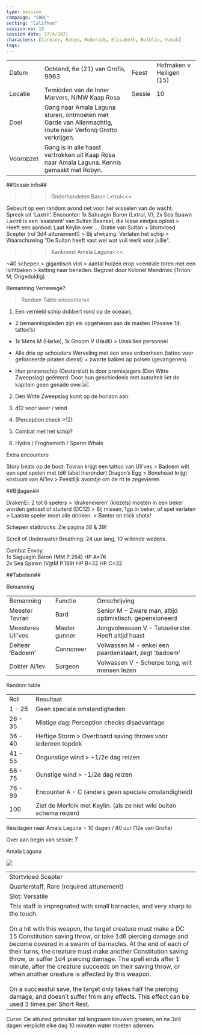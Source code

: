 ```yaml
---
type: session
campaign: "SDBC"
setting: "Califhen"
session-no: 10
session date: 17/4/2021
characters: [Carmine, Robyn, Roderick, Elisabeth, Bulblin, Vimak]
tags:
---
```

|   |   |   |   |
|---|---|---|---|
|Datum|Ochtend, 6e (21) van Grofis, 9963|Feest|Hofmaken v Heiligen (15)|
|Locatie|Temidden van de Inner Marvers, N/NW Kaap Rosa|Sessie|10|
|Doel|Gang naar Amala Laguna sturen, ontmoeten met Garde van Allermachtig, route naar Verfonq Grotto verkrijgen.|   |   |
|Vooropzet|Gang is in alle haast vertrokken uit Kaap Rosa naar Amala Laguna. Kennis gemaakt met Robyn.|   |   |

  

##Sessie info##

>>>Onderhandelen Baron Lxtrul<<<

Gebeurt op een random avond net voor het wisselen van de wacht.  
Spreek uit ‘Laxtril’. Encounter: 1x Sahuagin Baron (Lxtrul, V), 2x Sea Spawn  
Laxtril is een ‘assistent’ van Sultan Baaneel, die losse eindjes oplost >  
Heeft een aanbod: Laat Keylin over … Gratie van Sultan + Stortvloed Scepter (rol 3d4 attunement!) > Bij afwijzing: Verlaten het schip > Waarschuwing “De Sultan heeft vast wel wat vuil werk voor jullie”.

  

>>>Aankomst Amala Laguna<<<

~40 schepen > gigantisch vlot > aantal huizen erop >centrale toren met een lichtbaken > ketting naar beneden. Begroet door Kolonel Mendrivic (Triton M, Ongeduldig)

Bemanning Verrewege?

  

>Random Table encounters<

1. Een vernield schip dobbert rond op de oceaan,
    

- 2 bemanningsleden zijn elk opgehesen aan de masten (Passive 14: tattoo’s)

- 1x Mens M (Harke), 1x Gnoom V (Hadli) > Unskilled personnel

- Alle drie op schouders Werveling met een snee erdoorheen (tattoo voor geforceerde piraten dienst) + zwarte balken op polsen (gevangenen).

- Hun piratenschip (Oesterslot) is door premiejagers (Den Witte Zweepslag) geënterd. Door hun geschiedenis met autoriteit liet de kapitein geen genade over.![](https://lh6.googleusercontent.com/ztckfkCG3Recg1iZUaxqdJUNnYMUWCjJZ9ugDTQdwQN12udOueN9DBrUzeGLtRXacTILM74LkoHNHUVmLB2VJDigIez5vT1yxrLDUmS4QqQOyaKfBtshwRgroafLqZPhpqwcdXn6Z2-0q7MhNRtR)

2. Den Witte Zweepslag komt op de horizon aan:
    

1. d12 voor weer / wind
    
2. (Perception check >12)
    
3. Combat met het schip?
    

4. Hydra / Froghemoth / Sperm Whale
    

  

Extra encounters

Story beats op de boot: Tovran krijgt een tattoo van Uli’ves > Badoem wilt een spel spelen met (d6 tabel hieronder) Dragon’s Egg > Bonehead krijgt kostuum van Ai’lev > Feestlijk avondje om de rit te zegevieren

##Bijlagen##

DrakenEi: 2 tot 6 spelers > ‘drakeneieren’ (kiezels) moeten in een beker worden getosst of stuiterd (DC12) > Bij missen, 1gp in beker, of spel verlaten > Laatste speler moet alle drinken. > Banter en trick shots!

Schepen statblocks: Zie pagina 38 & 39!

Scroll of Underwater Breathing: 24 uur lang, 10 willende wezens.

Combat Envoy:  
1x Saguagin Baron (MM P.264) HP A=76  
2x Sea Spawn (VgtM P.189) HP B=32 HP C=32

  

##Tabellen##

Bemanning

|   |   |   |
|---|---|---|
|Bemanning|Functie|Omschrijving|
|Meester Tovran|Bard|Senior M - Zware man, altijd optimistisch, gepensioneerd|
|Meesteres Uli’ves|Master gunner|Jongvolwassen V - Tatoeëerster. Heeft altijd haast|
|Deheer ‘Badoem’|Cannoneer|Volwassen M - enkel een paardenstaart, zegt ‘badoem’|
|Dokter Ai’lev|Surgeon|Volwassen V - Scherpe tong, wilt mensen lezen|

  

Random table

|   |   |
|---|---|
|Roll|Resultaat|
|1 - 25|Geen speciale omstandigheden|
|26 - 35|Mistige dag: Perception checks disadvantage|
|36 - 40|Heftige Storm > Overboard saving throws voor iedereen topdek|
|41 - 55|Ongunstige wind > +1/2e dag reizen|
|56 - 75|Gunstige wind > -1/2e dag reizen|
|76 - 99|Encounter A - C (anders geen speciale omstandigheid)|
|100|Ziet de Merfolk met Keylin. (als ze niet wild buiten schema reizen)|

Reisdagen naar Amala Laguna = 10 dagen / 80 uur (12e van Grofis)

Over aan begin van sessie: 7

  

Amala Laguna

![](https://lh6.googleusercontent.com/Vp0BCnfFO2ERd0teNXz6u0LAfF3RKwvmCjqCp_XtFLp_quCsHg4t2ZJT1Bya-oBHQtsAeI5Rf0BLY6r7lZjagdthN7yCsKY4jC1q2nQz22vxGzHHM3FVsQTn_pOW5-Efrpi8tvCbjSsJIG7Cm592)

  

|   |
|---|
|Stortvloed Scepter|
|Quarterstaff, Rare (required attunement)|
|Slot: Versatile|
|This staff is impregnated with small barnacles, and very sharp to the touch. <br><br>On a hit with this weapon, the target creature must make a DC 15 Constitution saving throw, or take 1d6 piercing damage and become covered in a swarm of barnacles. At the end of each of their turns, the creature must make another Constitution saving throw, or suffer 1d4 piercing damage. The spell ends after 1 minute, after the creature succeeds on their saving throw, or when another creature is affected by this weapon. <br><br>On a successful save, the target only takes half the piercing damage, and doesn’t suffer from any effects. This effect can be used 3 times per Short Rest.|

Curse: De attuned gebruiker zal langzaam kieuwen groeien, en na 3d4 dagen verplicht elke dag 10 minuten water moeten ademen.